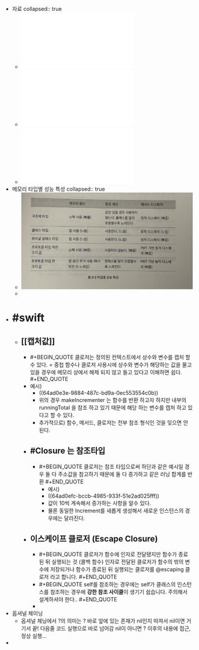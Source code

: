 - 자료
  collapsed:: true
	- ![SwiftMaster(주교재)_김찬형.pdf](../assets/SwiftMaster(주교재)_김찬형_1689060258071_0.pdf)
	- ![SwiftMaster(부교재)_김찬형.pdf](../assets/SwiftMaster(부교재)_김찬형_1689060465317_0.pdf)
	- ![앨런 - 앱만들기_수업자료.pdf](../assets/앨런_-_앱만들기_수업자료_1689061625148_0.pdf)
- 메모리 타입별 성능 특성
  collapsed:: true
	- ![스크린샷 2023-07-11 오후 5.45.40.png](../assets/스크린샷_2023-07-11_오후_5.45.40_1689065160931_0.png)
	-
- # #swift
	- ## [[캡처값]]
		- #+BEGIN_QUOTE
		  클로저는 정의된 컨텍스트에서 상수와 변수를 캡처 할 수 있다. 
		  = 중첩 함수나 클로저 사용시에 상수와 변수가 해당하는 값을 물고 있을 경우에 메모리 상에서 해제 되지 않고 들고 있다고 이해하면 쉽다.
		  #+END_QUOTE
		- 예시)
			- ((64ad0e3e-9884-487c-bd9a-0ec553554c0b))
			- 위의 경우 makeIncrementer 는 함수를 반환 하고자 하지만 내부의 runningTotal 을 참조 하고 있기 때문에 해당 하는 변수를 캡처 하고 있다고 할 수 있다.
			- 추가적으로) 함수, 메서드, 클로저는 전부 참조 형식인 것을 잊으면 안된다.
		- ## #Closure 는 참조타입
			- #+BEGIN_QUOTE
			  클로저는 참조 타입으로써 하단과 같은 예시일 경우 둘 다 주소값을 참고하기 때문에
			  둘 다 증가하고 같은 러닝 합계를 반환
			  #+END_QUOTE
				- 예시)
				- ((64ad0efc-bccb-4985-933f-51e2ad025fff))
				- 값이 10씩 계속해서 증가하는 사항을 알수 있다.
				- 물론 동일한 Increment를 새롭게 생성해서 새로운 인스턴스의 경우에는 달라진다.
		- ## 이스케이프 클로저 (Escape Closure)
			- #+BEGIN_QUOTE
			  클로저가 함수에 인자로 전달됐지만 함수가 종료된 뒤 실행되는 것 (콜백 함수)
			  인자로 전달된 클로저가 함수의 밖의 변수에 저장되거나 함수가 종료된 뒤 실행되는 클로저를 @escaping 클로저 라고 합니다.
			  #+END_QUOTE
			- #+BEGIN_QUOTE
			  self를 참조하는 경우에는 self가 클래스의 인스턴스를 참조하는 경우에 **강한 참조 사이클**이 생기기 쉽습니다. 주의해서 설계하셔야 한다..
			  #+END_QUOTE
			-
- 옵셔널 체이닝
	- 옵셔널 체닝에서 ?의 의미는
	   ? 바로 앞에 있는 존재가 nil인지 따져서
	   nil이면 거기서 끝! 다음줄 코드 실행으로 바로 넘어감
	   nil이 아니면 ? 이후의 내용에 접근, 정상 실행...
-